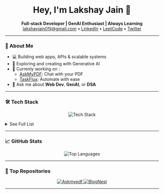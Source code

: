 <h1 align="center">Hey, I'm Lakshay Jain 👋</h1>
<p align="center">
  <b>Full-stack Developer | GenAI Enthusiast | Always Learning</b><br>
  <a href="mailto:lakshayjain01lj@gmail.com">lakshayjain01lj@gmail.com</a> •
  <a href="https://www.linkedin.com/in/lakshayj17">LinkedIn</a> •
  <a href="https://leetcode.com/u/meLaksh17/">LeetCode</a> •
  <a href="https://twitter.com/lakshcode">Twitter</a>
</p>

---

### 🚀 About Me

- 💻 Building web apps, APIs & scalable systems
- 🤖 Exploring and creating with Generative AI
- 🧠 Currenly working on : 
  - [AskMyPDF](https://github.com/LakshayJ17/Askmypdf): Chat with your PDF 
  - [TaskFlux](https://github.com/LakshayJ17/TaskFlux): Automate with ease 
- 💬 Ask me about **Web Dev**, **GenAI**, or **DSA**

---

### 🛠️ Tech Stack

<p align="center">
  <img src="https://skillicons.dev/icons?i=html,css,js,ts,react,nextjs,tailwind,nodejs,express,java,python,mongodb,postgres,prisma,docker,aws,vercel,netlify,github,git,clerk,openai" alt="Tech Stack" />
</p>

<details>
  <summary>See Full List</summary>
  <p align="center">
    <img src="https://img.shields.io/badge/-HTML5-E34F26?style=for-the-badge&logo=html5&logoColor=white"/>
    <img src="https://img.shields.io/badge/-CSS3-1572B6?style=for-the-badge&logo=css3&logoColor=white"/>
    <img src="https://img.shields.io/badge/-JavaScript-F7DF1E?style=for-the-badge&logo=javascript&logoColor=black"/>
    <img src="https://img.shields.io/badge/-TypeScript-007ACC?style=for-the-badge&logo=typescript&logoColor=white"/>
    <img src="https://img.shields.io/badge/-React-61DAFB?style=for-the-badge&logo=react&logoColor=black"/>
    <img src="https://img.shields.io/badge/-Next.js-000?style=for-the-badge&logo=next.js&logoColor=white"/>
    <img src="https://img.shields.io/badge/-Tailwind-38B2AC?style=for-the-badge&logo=tailwind-css&logoColor=white"/>
    <img src="https://img.shields.io/badge/-Node.js-339933?style=for-the-badge&logo=node.js&logoColor=white"/>
    <img src="https://img.shields.io/badge/-Express-000?style=for-the-badge&logo=express&logoColor=white"/>
    <img src="https://img.shields.io/badge/-Java-007396?style=for-the-badge&logo=java&logoColor=white"/>
    <img src="https://img.shields.io/badge/-Python-3776AB?style=for-the-badge&logo=python&logoColor=white"/>
    <img src="https://img.shields.io/badge/-OpenAI-412991?style=for-the-badge&logo=openai&logoColor=white"/>
    <img src="https://img.shields.io/badge/-LangChain-0FA36B?style=for-the-badge&logoColor=white"/>
    <img src="https://img.shields.io/badge/-QdrantDB-FF6F00?style=for-the-badge&logo=qdrant&logoColor=white"/>
    <img src="https://img.shields.io/badge/-PineconeDB-1A2636?style=for-the-badge&logo=pinecone&logoColor=white"/>
    <img src="https://img.shields.io/badge/-Hono-FF5733?style=for-the-badge&logo=hono&logoColor=white"/>
    <img src="https://img.shields.io/badge/-MongoDB-47A248?style=for-the-badge&logo=mongodb&logoColor=white"/>
    <img src="https://img.shields.io/badge/-PostgreSQL-336791?style=for-the-badge&logo=postgresql&logoColor=white"/>
    <img src="https://img.shields.io/badge/-Prisma-2D3748?style=for-the-badge&logo=prisma&logoColor=white"/>
    <img src="https://img.shields.io/badge/-Drizzle%20ORM-2E86AB?style=for-the-badge&logo=drizzle&logoColor=white"/>
    <img src="https://img.shields.io/badge/-AWS-232F3E?style=for-the-badge&logo=amazon-aws&logoColor=white"/>
    <img src="https://img.shields.io/badge/-Vercel-000?style=for-the-badge&logo=vercel&logoColor=white"/>
    <img src="https://img.shields.io/badge/-Netlify-00C7B7?style=for-the-badge&logo=netlify&logoColor=white"/>
    <img src="https://img.shields.io/badge/-Docker-2496ED?style=for-the-badge&logo=docker&logoColor=white"/>
    <img src="https://img.shields.io/badge/-GitHub-181717?style=for-the-badge&logo=github&logoColor=white"/>
    <img src="https://img.shields.io/badge/-Clerk-3E3E3E?style=for-the-badge&logo=clerk&logoColor=white"/>
    <img src="https://img.shields.io/badge/-ImageKit-01B671?style=for-the-badge&logo=imagekit&logoColor=white"/>
  </p>
</details>

---

### 📈 GitHub Stats

<p align="center">
  <img src="https://github-readme-stats.vercel.app/api/top-langs/?username=LakshayJ17&layout=compact&theme=radical&hide_border=true" alt="Top Languages" />
</p>

---

### 🌟 Top Repositories

<p align="center">
  <a href="https://github.com/LakshayJ17/Askmypdf">
    <img src="https://github-readme-stats.vercel.app/api/pin/?username=LakshayJ17&repo=Askmypdf&theme=radical" alt="Askmypdf" />
  </a>
  <a href="https://github.com/LakshayJ17/BlogNest">
    <img src="https://github-readme-stats.vercel.app/api/pin/?username=LakshayJ17&repo=BlogNest&theme=radical" alt="BlogNest" />
  </a>
</p>

---
